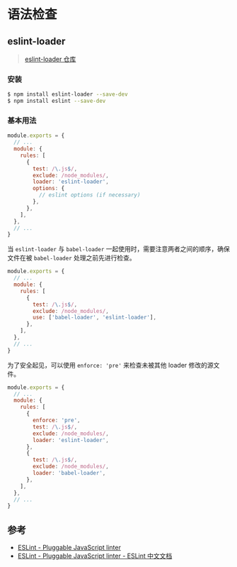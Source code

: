 # 语法检查

## eslint-loader

> [eslint-loader 仓库](https://github.com/webpack-contrib/eslint-loader)

### 安装

```sh
$ npm install eslint-loader --save-dev
$ npm install eslint --save-dev
```

### 基本用法

```js
module.exports = {
  // ...
  module: {
    rules: [
      {
        test: /\.js$/,
        exclude: /node_modules/,
        loader: 'eslint-loader',
        options: {
          // eslint options (if necessary)
        },
      },
    ],
  },
  // ...
}
```

当 `eslint-loader` 与 `babel-loader` 一起使用时，需要注意两者之间的顺序，确保文件在被 `babel-loader` 处理之前先进行检查。

```js
module.exports = {
  // ...
  module: {
    rules: [
      {
        test: /\.js$/,
        exclude: /node_modules/,
        use: ['babel-loader', 'eslint-loader'],
      },
    ],
  },
  // ...
}
```

为了安全起见，可以使用 `enforce: 'pre'` 来检查未被其他 loader 修改的源文件。

```js
module.exports = {
  // ...
  module: {
    rules: [
      {
        enforce: 'pre',
        test: /\.js$/,
        exclude: /node_modules/,
        loader: 'eslint-loader',
      },
      {
        test: /\.js$/,
        exclude: /node_modules/,
        loader: 'babel-loader',
      },
    ],
  },
  // ...
}
```

## 参考

- [ESLint - Pluggable JavaScript linter](https://eslint.org/)
- [ESLint - Pluggable JavaScript linter - ESLint 中文文档](https://eslint.bootcss.com/)
